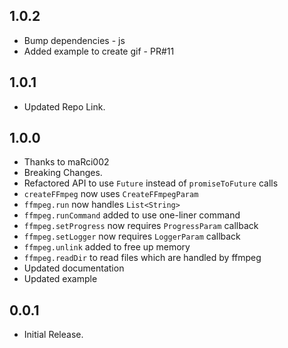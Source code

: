 ## 1.0.2
- Bump dependencies - js
- Added example to create gif - PR#11

## 1.0.1
- Updated Repo Link.

## 1.0.0

- Thanks to maRci002
- Breaking Changes.
- Refactored API to use `Future` instead of `promiseToFuture` calls
- `createFFmpeg` now uses `CreateFFmpegParam`
- `ffmpeg.run` now handles `List<String>`
- `ffmpeg.runCommand` added to use one-liner command
- `ffmpeg.setProgress` now requires `ProgressParam` callback
- `ffmpeg.setLogger` now requires `LoggerParam` callback
- `ffmpeg.unlink` added to free up memory
- `ffmpeg.readDir` to read files which are handled by ffmpeg
- Updated documentation
- Updated example

## 0.0.1

- Initial Release.